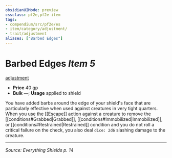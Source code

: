 ```yaml
---
obsidianUIMode: preview
cssclass: pf2e,pf2e-item
tags:
- compendium/src/pf2e/es
- item/category/adjustment/
- trait/adjustment
aliases: ["Barbed Edges"]
---
```

# Barbed Edges *Item 5*  
[adjustment](adjustment-lotgb.md)  

- **Price** 40 gp
- **Bulk** —; **Usage** applied to shield

You have added barbs around the edge of your shield's face that are particularly effective when used against creatures in very tight quarters. When you use the [[Escape]] action against a creature to remove the [[conditions#Grabbed|Grabbed]], [[conditions#Immobilized|Immobilized]], or [[conditions#Restrained|Restrained]] condition and you do not roll a critical failure on the check, you also deal `dice: 2d6` slashing damage to the creature.

---
*Source: Everything Shields p. 14*